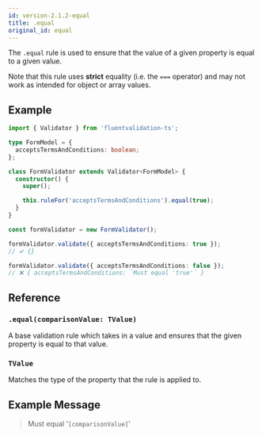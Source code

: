 ```yaml
---
id: version-2.1.2-equal
title: .equal
original_id: equal
---
```


The `.equal` rule is used to ensure that the value of a given property is equal to a given value.

Note that this rule uses **strict** equality (i.e. the `===` operator) and may not work as intended for object or array values.

## Example

```typescript
import { Validator } from 'fluentvalidation-ts';

type FormModel = {
  acceptsTermsAndConditions: boolean;
};

class FormValidator extends Validator<FormModel> {
  constructor() {
    super();

    this.ruleFor('acceptsTermsAndConditions').equal(true);
  }
}

const formValidator = new FormValidator();

formValidator.validate({ acceptsTermsAndConditions: true });
// ✔ {}

formValidator.validate({ acceptsTermsAndConditions: false });
// ❌ { acceptsTermsAndConditions: `Must equal 'true'` }
```

## Reference

### `.equal(comparisonValue: TValue)`

A base validation rule which takes in a value and ensures that the given property is equal to that value.

### `TValue`

Matches the type of the property that the rule is applied to.

## Example Message

> Must equal '`[comparisonValue]`'
